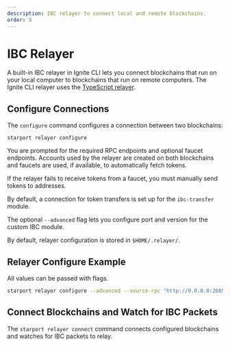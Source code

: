 ```yaml
---
description: IBC relayer to connect local and remote blockchains.
order: 9
---
```


# IBC Relayer

A built-in IBC relayer in Ignite CLI lets you connect blockchains that run on your local computer to blockchains that run on remote computers. The Ignite CLI relayer uses the [TypeScript relayer](https://github.com/confio/ts-relayer).

## Configure Connections

The `configure` command configures a connection between two blockchains:

`starport relayer configure`

You are prompted for the required RPC endpoints and optional faucet endpoints. Accounts used by the relayer are created on both blockchains and faucets are used, if available, to automatically fetch tokens.

If the relayer fails to receive tokens from a faucet, you must manually send tokens to addresses.

By default, a connection for token transfers is set up for the `ibc-transfer` module.

The optional `--advanced` flag lets you configure port and version for the custom IBC module.

By default, relayer configuration is stored in `$HOME/.relayer/`.

## Relayer Configure Example

All values can be passed with flags.

```bash
starport relayer configure --advanced --source-rpc "http://0.0.0.0:26657" --source-faucet "http://0.0.0.0:4500" --source-port "blog" --source-version "blog-1" --target-rpc "http://0.0.0.0:26659" --target-faucet "http://0.0.0.0:4501" --target-port "blog" --target-version "blog-1"
```

## Connect Blockchains and Watch for IBC Packets

The `starport relayer connect` command connects configured blockchains and watches for IBC packets to relay.
